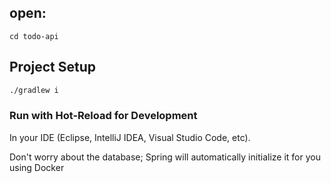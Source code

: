 ## open:
```
cd todo-api
```

## Project Setup

```sh
./gradlew i
```

<!-- ### Compile and Minify for Build Local

**Compile and create image Docker**:
```sh
./gradlew build docker --info
``` -->

### Run with Hot-Reload for Development

In your IDE (Eclipse, IntelliJ IDEA, Visual Studio Code, etc).

Don't worry about the database; Spring will automatically initialize it for you using Docker
